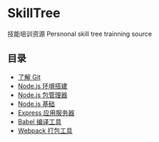 # SkillTree

技能培训资源
Persnonal skill tree trainning source

## 目录

- [了解 Git](https://github.com/timnity/SkillTree/blob/master/Git/Outline.md)
- [Node.js 环境搭建](https://github.com/timnity/SkillTree/blob/master/NodeInstall/Outline.md)
- [Node.js 包管理器](https://github.com/timnity/SkillTree/blob/master/NPM/Outline.md)
- [Node.js 基础](https://github.com/timnity/SkillTree/blob/master/NodeBase/Outline.md)
- [Express 应用服务器](https://github.com/timnity/SkillTree/blob/master/ExpressServer/Outline.md)
- [Babel 编译工具](https://github.com/timnity/SkillTree/blob/master/Babel/Outline.md)
- [Webpack 打包工具]()
